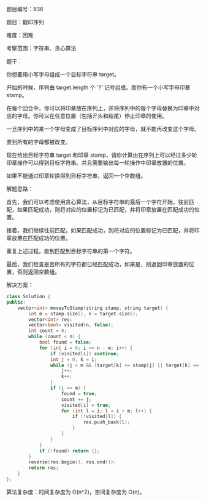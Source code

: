 题目编号：936

题目：戳印序列

难度：困难

考察范围：字符串、贪心算法

题干：

你想要用小写字母组成一个目标字符串 target。 

开始的时候，序列由 target.length 个 '?' 记号组成。而你有一个小写字母印章 stamp。

在每个回合中，你可以将印章放在序列上，并将序列中的每个字母替换为印章中对应的字母。你可以在任意位置（包括开头和结尾）停止印章的使用。

一旦序列中的某一个字母变成了目标序列中对应的字母，就不能再改变这个字母。 

直到所有的字母都被改变。

现在给出目标字符串 target 和印章 stamp，请你计算出在序列上可以经过多少轮印章操作可以得到目标字符串。并且需要输出每一轮操作中印章放置的位置。

如果不能通过印章轮换得到目标字符串，返回一个空数组。

解题思路：

首先，我们可以考虑使用贪心算法，从目标字符串的最后一个字符开始，往前匹配，如果匹配成功，则将对应的位置标记为已匹配，并将印章放置在匹配成功的位置。

接着，我们继续往前匹配，如果匹配成功，则将对应的位置标记为已匹配，并将印章放置在匹配成功的位置。

重复上述过程，直到匹配到目标字符串的第一个字符。

最后，我们检查是否所有的字符都已经匹配成功，如果是，则返回印章放置的位置，否则返回空数组。

解决方案：

```cpp
class Solution {
public:
    vector<int> movesToStamp(string stamp, string target) {
        int m = stamp.size(), n = target.size();
        vector<int> res;
        vector<bool> visited(n, false);
        int count = 0;
        while (count < n) {
            bool found = false;
            for (int i = 0; i <= n - m; i++) {
                if (visited[i]) continue;
                int j = 0, k = i;
                while (j < m && (target[k] == stamp[j] || target[k] == '?')) {
                    j++;
                    k++;
                }
                if (j == m) {
                    found = true;
                    count += j;
                    visited[i] = true;
                    for (int l = i; l < i + m; l++) {
                        if (!visited[l]) {
                            res.push_back(l);
                        }
                    }
                }
            }
            if (!found) return {};
        }
        reverse(res.begin(), res.end());
        return res;
    }
};
```

算法复杂度：时间复杂度为 O(n^2)，空间复杂度为 O(n)。